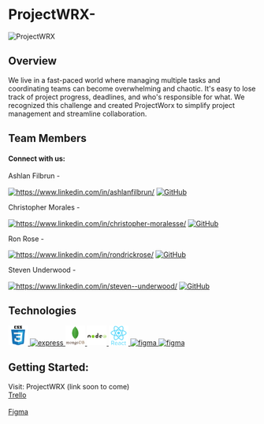 # ProjectWRX-
![ProjectWRX](https://images.unsplash.com/photo-1542626991-cbc4e32524cc?ixlib=rb-4.0.3&ixid=M3wxMjA3fDB8MHxwaG90by1wYWdlfHx8fGVufDB8fHx8fA%3D%3D&auto=format&fit=crop&w=1469&q=80)

## Overview 
We live in a fast-paced world where managing multiple tasks and coordinating teams can become overwhelming and chaotic. It's easy to lose track of project progress, deadlines, and who's responsible for what. We recognized this challenge and created ProjectWorx to simplify project management and streamline collaboration.

## Team Members
<h4 align="left">Connect with us:</h4>
Ashlan Filbrun - <p align="left">
<a href="https://www.linkedin.com/in/ashlanfilbrun/" target="blank"><img align="center" src="https://raw.githubusercontent.com/rahuldkjain/github-profile-readme-generator/master/src/images/icons/Social/linked-in-alt.svg" alt="https://www.linkedin.com/in/ashlanfilbrun/" height="30" width="40" /></a>
<a href="" target="blank"><img align="center" src="https://upload.wikimedia.org/wikipedia/commons/thumb/9/91/Octicons-mark-github.svg/2048px-Octicons-mark-github.svg.png" alt="GitHub" height="40" width="40" /></a>
</p>
Christopher Morales - <p align="left">
<a href="https://www.linkedin.com/in/christopher-moralesse/" target="blank"><img align="center" src="https://raw.githubusercontent.com/rahuldkjain/github-profile-readme-generator/master/src/images/icons/Social/linked-in-alt.svg" alt="https://www.linkedin.com/in/christopher-moralesse/" height="30" width="40" /></a>
<a href="" target="blank"><img align="center" src="https://upload.wikimedia.org/wikipedia/commons/thumb/9/91/Octicons-mark-github.svg/2048px-Octicons-mark-github.svg.png" alt="GitHub" height="40" width="40" /></a>
</p>
Ron Rose - <p align="left">
<a href="https://www.linkedin.com/in/rondrickrose/" target="blank"><img align="center" src="https://raw.githubusercontent.com/rahuldkjain/github-profile-readme-generator/master/src/images/icons/Social/linked-in-alt.svg" alt="https://www.linkedin.com/in/rondrickrose/" height="30" width="40" /></a>
<a href="" target="blank"><img align="center" src="https://upload.wikimedia.org/wikipedia/commons/thumb/9/91/Octicons-mark-github.svg/2048px-Octicons-mark-github.svg.png" alt="GitHub" height="40" width="40" /></a>
</p>
Steven Underwood - <p align="left">
<a href="https://www.linkedin.com/in/steven--underwood/" target="blank"><img align="center" src="https://raw.githubusercontent.com/rahuldkjain/github-profile-readme-generator/master/src/images/icons/Social/linked-in-alt.svg" alt="https://www.linkedin.com/in/steven--underwood/" height="30" width="40" /></a>
<a href="" target="blank"><img align="center" src="https://upload.wikimedia.org/wikipedia/commons/thumb/9/91/Octicons-mark-github.svg/2048px-Octicons-mark-github.svg.png" alt="GitHub" height="40" width="40" /></a>
</p>


## Technologies
<p align="left"> <a href="https://www.w3schools.com/css/" target="_blank" rel="noreferrer"> <img src="https://raw.githubusercontent.com/devicons/devicon/master/icons/css3/css3-original-wordmark.svg" alt="css3" width="40" height="40"/> </a> <a href="https://expressjs.com" target="_blank" rel="noreferrer"> <img src="https://res.cloudinary.com/practicaldev/image/fetch/s--YbV36HLj--/c_imagga_scale,f_auto,fl_progressive,h_420,q_auto,w_1000/https://dev-to-uploads.s3.amazonaws.com/i/hpg6if7btrwilqkidqbe.png" alt="express" width="85" height="40"/> </a> <a href="https://www.mongodb.com/" target="_blank" rel="noreferrer"> <img src="https://raw.githubusercontent.com/devicons/devicon/master/icons/mongodb/mongodb-original-wordmark.svg" alt="mongodb" width="40" height="40"/> </a> <a href="https://nodejs.org" target="_blank" rel="noreferrer"> <img src="https://raw.githubusercontent.com/devicons/devicon/master/icons/nodejs/nodejs-original-wordmark.svg" alt="nodejs" width="40" height="40"/> </a> <a href="https://reactjs.org/" target="_blank" rel="noreferrer"> <img src="https://raw.githubusercontent.com/devicons/devicon/master/icons/react/react-original-wordmark.svg" alt="react" width="40" height="40"/> </a> <a href="https://www.figma.com/" target="_blank" rel="noreferrer"> <img src="https://www.vectorlogo.zone/logos/figma/figma-icon.svg" alt="figma" width="40" height="40"/> </a> <a href="https://www.trello.com" target="_blank" rel="noreferrer"> <img src="https://1000logos.net/wp-content/uploads/2021/05/Trello-Logo-2011.png" alt="figma" width="72" height="40"/> </a> </p>

## Getting Started: 
Visit: ProjectWRX (link soon to come)
<br/>
<a href="https://trello.com/b/DNvxp8HQ/unit-3" target="_blank" rel="noreferrer"> Trello </a>  
<br/>
<a href="https://www.figma.com/file/XUVfb7XA9sADaeI1kEsQV5/ProjectWrx?type=design&node-id=1%3A3&mode=design&t=kWNEHNrgvmWI578H-1" target="_blank" rel="noreferrer"> Figma </a> 